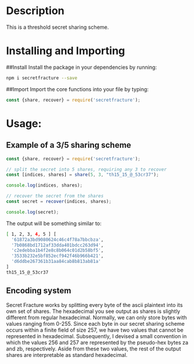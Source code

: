 # Description
This is a threshold secret sharing scheme.

# Installing and Importing
##Install
Install the package in your dependencies by running:
```bash
npm i secretfracture --save
```
##Import
Import the core functions into your file by typing:
```javascript
const {share, recover} = require('secretfracture');
```

# Usage:
## Example of a 3/5 sharing scheme
```javascript
const {share, recover} = require('secretfracture');

// split the secret into 5 shares, requiring any 3 to recover
const [indices, shares] = share(5, 3, "th15_15_@_53cr37");

console.log(indices, shares);

// recover the secret from the shares
const secret = recover(indices, shares);

console.log(secret);
```

The output will be something similar to:
```bash
[ 1, 2, 3, 4, 5 ] [
  '61872a3bd9080624c46c4f78a7bbcbza',
  '7b0868bd1712af33dda401bdcc263d94',
  'c2edebba1b4f2e8c8b064c01d2b58bf5',
  '3533b232e5bf852ecf942f46b966b421',
  'd6ddbe267361b31aa84cab8b813ab81a'
]
th15_15_@_53cr37
```

## Encoding system
Secret Fracture works by splitting every byte of the ascii plaintext into its own set of shares. The hexadecimal you see output as shares is slightly different from regular hexadecimal. Normally, we can only store bytes with values ranging from 0-255. Since each byte in our secret sharing scheme occurs within a finite field of size 257, we have two values that cannot be represented in hexadecimal. Subsequently, I devised a small convention in which the values 256 and 257 are represented by the pseudo-hex bytes za and zb, respectively. Aside from these two values, the rest of the output shares are interpretable as standard hexadecimal.
